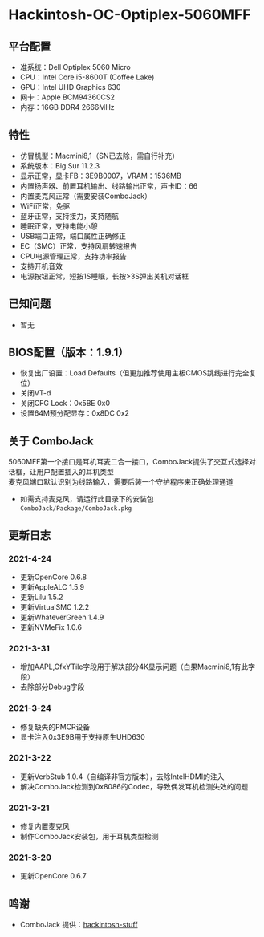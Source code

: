 # Hackintosh-OC-Optiplex-5060MFF

## 平台配置
* 准系统：Dell Optiplex 5060 Micro
* CPU：Intel Core i5-8600T (Coffee Lake)
* GPU：Intel UHD Graphics 630
* 网卡：Apple BCM94360CS2
* 内存：16GB DDR4 2666MHz

## 特性
* 仿冒机型：Macmini8,1（SN已去除，需自行补充）
* 系统版本：Big Sur 11.2.3
* 显示正常，显卡FB：3E9B0007，VRAM：1536MB
* 内置扬声器、前置耳机输出、线路输出正常，声卡ID：66
* 内置麦克风正常（需要安装ComboJack）
* WiFi正常，免驱
* 蓝牙正常，支持接力，支持随航
* 睡眠正常，支持电能小憩
* USB端口正常，端口属性正确修正
* EC（SMC）正常，支持风扇转速报告
* CPU电源管理正常，支持功率报告
* 支持开机音效
* 电源按钮正常，短按1S睡眠，长按>3S弹出关机对话框

## 已知问题
* 暂无

## BIOS配置（版本：1.9.1）
* 恢复出厂设置：Load Defaults（但更加推荐使用主板CMOS跳线进行完全复位）
* 关闭VT-d
* 关闭CFG Lock：0x5BE 0x0
* 设置64M预分配显存：0x8DC 0x2

## 关于 ComboJack
5060MFF第一个接口是耳机耳麦二合一接口，ComboJack提供了交互式选择对话框，让用户配置插入的耳机类型  
麦克风端口默认识别为线路输入，需要后装一个守护程序来正确处理通道
* 如需支持麦克风，请运行此目录下的安装包 `ComboJack/Package/ComboJack.pkg`

## 更新日志
### 2021-4-24
* 更新OpenCore 0.6.8
* 更新AppleALC 1.5.9
* 更新Lilu 1.5.2
* 更新VirtualSMC 1.2.2
* 更新WhateverGreen 1.4.9
* 更新NVMeFix 1.0.6
### 2021-3-31
* 增加AAPL,GfxYTile字段用于解决部分4K显示问题（白果Macmini8,1有此字段）
* 去除部分Debug字段
### 2021-3-24
* 修复缺失的PMCR设备
* 显卡注入0x3E9B用于支持原生UHD630
### 2021-3-22
* 更新VerbStub 1.0.4（自编译非官方版本），去除IntelHDMI的注入
* 解决ComboJack检测到0x8086的Codec，导致偶发耳机检测失效的问题
### 2021-3-21
* 修复内置麦克风
* 制作ComboJack安装包，用于耳机类型检测
### 2021-3-20
* 更新OpenCore 0.6.7

## 鸣谢
* ComboJack 提供：[hackintosh-stuff](https://github.com/hackintosh-stuff/ComboJack)
